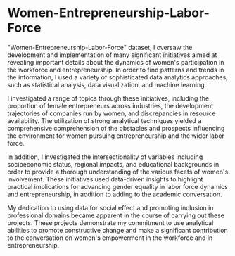 # Women-Entrepreneurship-Labor-Force

"Women-Entrepreneurship-Labor-Force" dataset, I oversaw the development and implementation of many significant initiatives aimed at revealing important details about the dynamics of women's participation in the workforce and entrepreneurship. In order to find patterns and trends in the information, I used a variety of sophisticated data analytics approaches, such as statistical analysis, data visualization, and machine learning.

I investigated a range of topics through these initiatives, including the proportion of female entrepreneurs across industries, the development trajectories of companies run by women, and discrepancies in resource availability. The utilization of strong analytical techniques yielded a comprehensive comprehension of the obstacles and prospects influencing the environment for women pursuing entrepreneurship and the wider labor force.

In addition, I investigated the intersectionality of variables including socioeconomic status, regional impacts, and educational backgrounds in order to provide a thorough understanding of the various facets of women's involvement. These initiatives used data-driven insights to highlight practical implications for advancing gender equality in labor force dynamics and entrepreneurship, in addition to adding to the academic conversation.

My dedication to using data for social effect and promoting inclusion in professional domains became apparent in the course of carrying out these projects. These projects demonstrate my commitment to use analytical abilities to promote constructive change and make a significant contribution to the conversation on women's empowerment in the workforce and in entrepreneurship.
